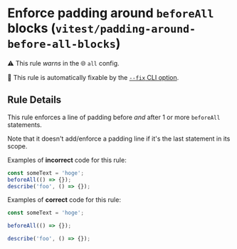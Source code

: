 # Enforce padding around `beforeAll` blocks (`vitest/padding-around-before-all-blocks`)

⚠️ This rule _warns_ in the 🌐 `all` config.

🔧 This rule is automatically fixable by the [`--fix` CLI option](https://eslint.org/docs/latest/user-guide/command-line-interface#--fix).

<!-- end auto-generated rule header -->

## Rule Details

This rule enforces a line of padding before _and_ after 1 or more `beforeAll`
statements.

Note that it doesn't add/enforce a padding line if it's the last statement in
its scope.

Examples of **incorrect** code for this rule:

```js
const someText = 'hoge';
beforeAll(() => {});
describe('foo', () => {});
```

Examples of **correct** code for this rule:

```js
const someText = 'hoge';

beforeAll(() => {});

describe('foo', () => {});
```
